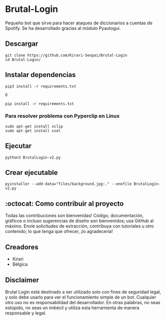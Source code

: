 # Brutal-Login

Pequeño bot que sirve para hacer ataques de diccionarios a cuentas de Spotify. Se ha desarrollado gracias al módulo Pyautogui.

## Descargar ##
```
git clone https://github.com/Kirari-Senpai/Brutal-Login
cd Brutal-Login/
```

## Instalar dependencias ##

```
pip3 install -r requirements.txt

Ó

pip install -r requirements.txt
```

### Para resolver problema con Pyperclip en Linux ###
```
sudo apt-get install xclip
sudo apt-get install xsel
```
## Ejecutar ##

```
python3 BrutalLogin-v2.py 
```
## Crear ejecutable ##

```
pyinstaller --add-data="files/background.jpg:." --onefile BrutalLogin-v2.py
```

## :octocat: Como contribuir al proyecto

Todas las contribuciones son bienvenidas! Código, documentación, gráficos o incluso sugerencias de diseño son bienvenidos; usa GitHub al máximo. Envíe solicitudes de extracción, contribuya con tutoriales u otro contenido; lo que tenga que ofrecer, ¡lo agradecería!

## Creadores

- Kirari
- Bélgica

## Disclaimer ##

Brutal Login está destinado a ser utilizado solo con fines de seguridad legal, y solo debe usarlo para ver el funcionamiento simple de un bot. Cualquier otro uso no es responsabilidad del desarrollador. En otras palabras, no seas estúpido, no seas un imbécil y utiliza esta herramienta de manera responsable y legal.
